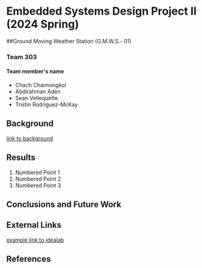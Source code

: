 # Embedded Systems Design Project II (2024 Spring) 



##Ground Moving Weather Station (G.M.W.S.- 01)
### Team 303 
#### Team member's name 

* Chach Chaimongkol
* Abdirahman Aden
* Sean Vellequette
* Tristin Rodriguez-McKay

## Background

[link to background](/background)

## Results

1. Numbered Point 1
1. Numbered Point 2
1. Numbered Point 3

## Conclusions and Future Work

## External Links

[example link to idealab]()


## References

